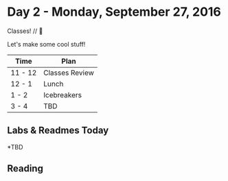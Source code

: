 # Day 2 - Monday, September 27, 2016

Classes! // :blue_heart:

Let's make some cool stuff!

Time        |   Plan   |
----------------|-------
11 - 12          | Classes Review
12 - 1    | Lunch
1 - 2     | Icebreakers
3 - 4     | TBD

## Labs & Readmes Today

  *TBD

## Reading



<br>

